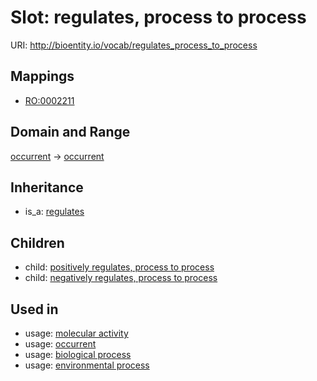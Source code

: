 # Slot: regulates, process to process




URI: http://bioentity.io/vocab/regulates_process_to_process
## Mappings

 * [RO:0002211](http://purl.obolibrary.org/obo/RO_0002211)
## Domain and Range

[occurrent](Occurrent.md) -> [occurrent](Occurrent.md)
## Inheritance

 *  is_a: [regulates](regulates.md)
## Children

 *  child: [positively regulates, process to process](positively_regulates_process_to_process.md)
 *  child: [negatively regulates, process to process](negatively_regulates_process_to_process.md)
## Used in

 *  usage: [molecular activity](MolecularActivity.md)
 *  usage: [occurrent](Occurrent.md)
 *  usage: [biological process](BiologicalProcess.md)
 *  usage: [environmental process](EnvironmentalProcess.md)
